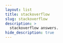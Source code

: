 ```yaml
---
layout: list
title: stackoverflow
slug: stackoverflow
description: >
  stackoverflow answers.
hide_description: true
---
```


